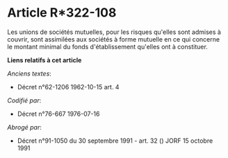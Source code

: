 # Article R*322-108

Les unions de sociétés mutuelles, pour les risques qu'elles sont admises à couvrir, sont assimilées aux sociétés à forme
mutuelle en ce qui concerne le montant minimal du fonds d'établissement qu'elles ont à constituer.

**Liens relatifs à cet article**

_Anciens textes_:

  - Décret n°62-1206 1962-10-15 art. 4

_Codifié par_:

  - Décret n°76-667 1976-07-16

_Abrogé par_:

  - Décret n°91-1050 du 30 septembre 1991 - art. 32 () JORF 15 octobre 1991
